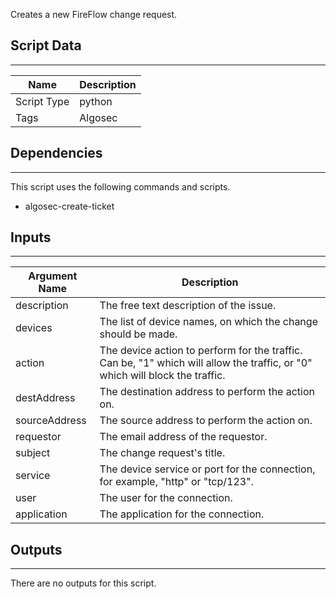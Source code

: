 Creates a new FireFlow change request. 

## Script Data

---

| **Name** | **Description** |
| --- | --- |
| Script Type | python |
| Tags | Algosec |


## Dependencies

---
This script uses the following commands and scripts.

* algosec-create-ticket

## Inputs

---

| **Argument Name** | **Description** |
| --- | --- |
| description | The free text description of the issue. |
| devices | The list of device names, on which the change should be made. |
| action | The device action to perform for the traffic. Can be, "1" which will allow the traffic, or "0" which will block the traffic. |
| destAddress | The destination address to perform the action on. |
| sourceAddress | The source address to perform the action on. |
| requestor | The email address of the requestor. |
| subject | The change request's title. |
| service | The device service or port for the connection, for example, "http" or "tcp/123". |
| user | The user for the connection. |
| application | The application for the connection. |

## Outputs

---
There are no outputs for this script.
